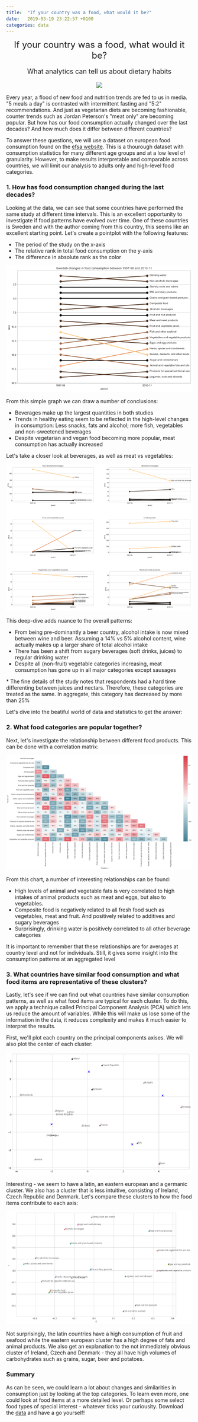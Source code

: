 ```yaml
---
title:  "If your country was a food, what would it be?"
date:   2019-03-19 23:22:57 +0100
categories: data
---
```


<font size="+2"><p style="text-align: center;">If your country was a food, what would it be?</p></font>
<font size="+1"><p style="text-align: center;">What analytics can tell us about dietary habits</p></font>
<center>
<img src="/images/portrait.jpg" width="400">
</center>

Every year, a flood of new food and nutrition trends are fed to us in media. "5 meals a day" is contrasted with intermittent fasting and "5:2" recommendations. And just as vegetarian diets are becoming fashionable, counter trends such as Jordan Peterson's "meat only" are becoming popular. But how has our food consumption actually changed over the last decades? And how much does it differ between different countries? 

To answer these questions, we will use a dataset on european food consumption found on the [efsa website](https://data.europa.eu/euodp/data/dataset/the-efsa-comprehensive-european-food-consumption-database/resource/0f73e423-b95a-408b-8e5b-a15de4fc97cf). This is a thourough dataset with consumption statistics for many different age groups and at a low level of granularity. However, to make results interpretable and comparable across countries, we will limit our analysis to adults only and high-level food categories.

### 1. How has food consumption changed during the last decades?

Looking at the data, we can see that some countries have performed the same study at different time intervals. This is an excellent opportunity to investigate if food patterns have evolved over time. One of these countries is Sweden and with the author coming from this country, this seems like an excellent starting point. Let's create a pointplot with the following features:

* The period of the study on the x-axis
* The relative rank in total food consumption on the y-axis
* The difference in absolute rank as the color

![](/images/swe_lvl1.png)

From this simple graph we can draw a number of conclusions:

* Beverages make up the largest quantities in both studies
* Trends in healthy eating seem to be reflected in the high-level changes in consumption: Less snacks, fats and alcohol; more fish, vegetables and non-sweetened beverages
* Despite vegetarian and vegan food becoming more popular, meat consumption has actually increased

Let's take a closer look at beverages, as well as meat vs vegetables:

![](/images/swe_lvl2.png)

This deep-dive adds nuance to the overall patterns:

* From being pre-dominantly a beer country, alcohol intake is now mixed between wine and beer. Assuming a 14% vs 5% alcohol content, wine actually makes up a larger share of total alcohol intake
* There has been a shift from sugary beverages (soft drinks, juices) to regular drinking water
* Despite all (non-fruit) vegetable categories increasing, meat consumption has gone up in all major categories except sausages

\* The fine details of the study notes that respondents had a hard time differenting between juices and nectars. Therefore, these categories are treated as the same. In aggregate, this category has decreased by more than 25% 

Let's dive into the beatiful world of data and statistics to get the answer:

### 2. What food categories are popular together?

Next, let's investigate the relationship between different food products. This can be done with a correlation matrix:

![](/images/correlation.png)

From this chart, a number of interesting relationships can be found:

* High levels of animal and vegetable fats is very correlated to high intakes of animal products such as meat and eggs, but also to vegetables. 
* Composite food is negatively related to all fresh food such as vegetables, meat and fruit. And positively related to additives and sugary beverages
* Surprisingly, drinking water is positively correlated to all other beverage categories

It is important to remember that these relationships are for averages at country level and not for individuals. Still, it gives some insight into the consumption patterns at an aggregated level

### 3. What countries have similar food consumption and what food items are representative of these clusters?

Lastly, let's see if we can find out what countries have similar consumption patterns, as well as what food items are typical for each cluster. To do this, we apply a technique called Principal Component Analysis (PCA) which lets us reduce the amount of variables. While this will make us lose some of the information in the data, it reduces complexity and makes it much easier to interpret the results.

First, we'll plot each country on the principal components axises. We will also plot the center of each cluster:

![](/images/scores2.png)

Interesting - we seem to have a latin, an eastern european and a germanic cluster. We also has a cluster that is less intuitive, consisting of Ireland, Czech Republic and Denmark. Let's compare these clusters to how the food items contribute to each axis:

![](/images/loadings2.png)

Not surprisingly, the latin countries have a high consumption of fruit and seafood while the eastern european cluster has a high degree of fats and animal products. We also get an explanation to the not immediately obvious cluster of Ireland, Czech and Denmark - they all have high volumes of carbohydrates such as grains, sugar, beer and potatoes.

### Summary

As can be seen, we could learn a lot about changes and similarities in consumption just by looking at the top categories. To learn even more, one could look at food items at a more detailed level. Or perhaps some select food types of special interest - whatever ticks your curiousity. Download the [data](https://data.europa.eu/euodp/data/dataset/the-efsa-comprehensive-european-food-consumption-database/resource/0f73e423-b95a-408b-8e5b-a15de4fc97cf) and have a go yourself!
